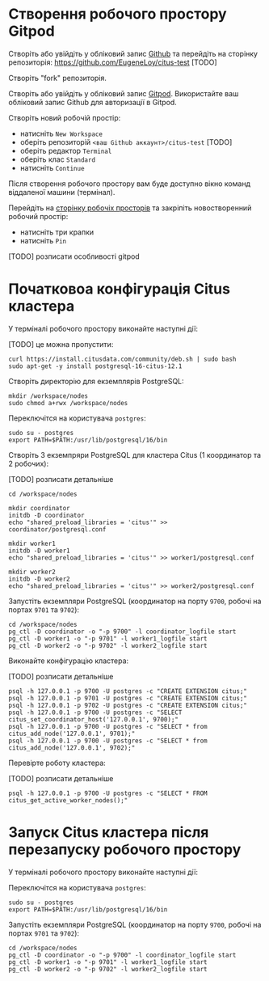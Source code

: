 # Створення робочого простору Gitpod

Створіть або увійдіть у обліковий запис [Github](https://github.com/) та перейдіть на сторінку репозиторія: https://github.com/EugeneLoy/citus-test [TODO]

Створіть "fork" репозиторія.

Створіть або увійдіть у обліковий запис [Gitpod](https://gitpod.io/). Використайте ваш обліковий запис Github для авторизації в Gitpod.

Створіть новий робочій простір:
* натисніть `New Workspace`
* оберіть репозиторій `<ваш Github аккаунт>/citus-test` [TODO]
* оберіть редактор `Terminal`
* оберіть клас `Standard`
* натисніть `Continue`

Після створення робочого простору вам буде доступно вікно команд віддаленої машини (термінал).

Перейдіть на [сторінку робочіх просторів](https://gitpod.io/workspaces) та закріпіть новостворенний робочий простір:
* натисніть три крапки
* натисніть `Pin`

[TODO] розписати особливості gitpod

# Початковоа конфігурація Citus кластера

У терміналі робочого простору виконайте наступні дії:

[TODO] це можна пропустити:

```
curl https://install.citusdata.com/community/deb.sh | sudo bash
sudo apt-get -y install postgresql-16-citus-12.1
```

Створіть директорію для екземплярів PostgreSQL:
```
mkdir /workspace/nodes
sudo chmod a+rwx /workspace/nodes
```

Переключітся на користувача `postgres`:
```
sudo su - postgres
export PATH=$PATH:/usr/lib/postgresql/16/bin
```

Створіть 3 екземпряри PostgreSQL для кластера Citus (1 координатор та 2 робочих):

[TODO] розписати детальніше
```
cd /workspace/nodes

mkdir coordinator
initdb -D coordinator
echo "shared_preload_libraries = 'citus'" >> coordinator/postgresql.conf

mkdir worker1
initdb -D worker1
echo "shared_preload_libraries = 'citus'" >> worker1/postgresql.conf

mkdir worker2
initdb -D worker2
echo "shared_preload_libraries = 'citus'" >> worker2/postgresql.conf
```

Запустіть екземпляри PostgreSQL (координатор на порту `9700`, робочі на портах `9701` та `9702`):
```
cd /workspace/nodes
pg_ctl -D coordinator -o "-p 9700" -l coordinator_logfile start
pg_ctl -D worker1 -o "-p 9701" -l worker1_logfile start
pg_ctl -D worker2 -o "-p 9702" -l worker2_logfile start
```

Виконайте конфігурацію кластера:

[TODO] розписати детальніше
```
psql -h 127.0.0.1 -p 9700 -U postgres -c "CREATE EXTENSION citus;"
psql -h 127.0.0.1 -p 9701 -U postgres -c "CREATE EXTENSION citus;"
psql -h 127.0.0.1 -p 9702 -U postgres -c "CREATE EXTENSION citus;"
psql -h 127.0.0.1 -p 9700 -U postgres -c "SELECT citus_set_coordinator_host('127.0.0.1', 9700);"
psql -h 127.0.0.1 -p 9700 -U postgres -c "SELECT * from citus_add_node('127.0.0.1', 9701);"
psql -h 127.0.0.1 -p 9700 -U postgres -c "SELECT * from citus_add_node('127.0.0.1', 9702);"
```

Перевірте роботу кластера:

[TODO] розписати детальніше
```
psql -h 127.0.0.1 -p 9700 -U postgres -c "SELECT * FROM citus_get_active_worker_nodes();"
```

# Запуск Citus кластера після перезапуску робочого простору

У терміналі робочого простору виконайте наступні дії:

Переключітся на користувача `postgres`:
```
sudo su - postgres
export PATH=$PATH:/usr/lib/postgresql/16/bin
```

Запустіть екземпляри PostgreSQL (координатор на порту `9700`, робочі на портах `9701` та `9702`):
```
cd /workspace/nodes
pg_ctl -D coordinator -o "-p 9700" -l coordinator_logfile start
pg_ctl -D worker1 -o "-p 9701" -l worker1_logfile start
pg_ctl -D worker2 -o "-p 9702" -l worker2_logfile start
```
